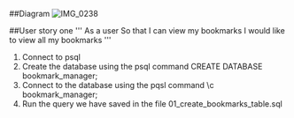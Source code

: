 ##Diagram
![IMG_0238](https://user-images.githubusercontent.com/24737738/149948829-7e3e4ea8-ce1c-4a9e-b1f5-9deced96319f.JPG)

##User story one
'''
As a user
So that I can view my bookmarks
I would like to view all my bookmarks
'''
1. Connect to psql
2. Create the database using the psql command CREATE DATABASE bookmark_manager;
3. Connect to the database using the pqsl command \c bookmark_manager;
4. Run the query we have saved in the file 01_create_bookmarks_table.sql
